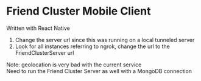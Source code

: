 # Friend Cluster Mobile Client

Written with React Native  
1. Change the server url since this was running on a local tunneled server
2. Look for all instances referring to ngrok, change the url to the FriendClusterServer url  

Note: geolocation is very bad with the current service  
Need to run the Friend Cluster Server as well with a MongoDB connection  
